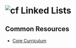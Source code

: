 ![cf](http://i.imgur.com/7v5ASc8.png) Linked Lists
===

## Common Resources
* [Core Curriculum](https://codefellows.github.io/common_curriculum/data_structures_and_algorithms/Code_401/class-05/DISCUSSION)
